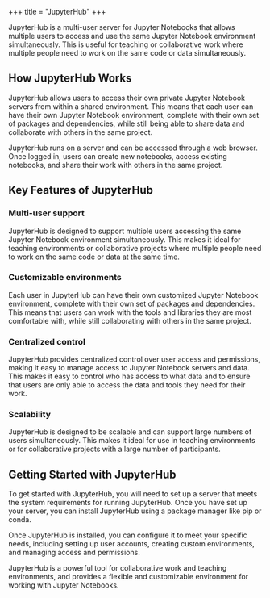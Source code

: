 +++
title = "JupyterHub"
+++

JupyterHub is a multi-user server for Jupyter Notebooks that allows multiple users to access and use the same Jupyter Notebook environment simultaneously. This is useful for teaching or collaborative work where multiple people need to work on the same code or data simultaneously. 

## How JupyterHub Works

JupyterHub allows users to access their own private Jupyter Notebook servers from within a shared environment. This means that each user can have their own Jupyter Notebook environment, complete with their own set of packages and dependencies, while still being able to share data and collaborate with others in the same project.

JupyterHub runs on a server and can be accessed through a web browser. Once logged in, users can create new notebooks, access existing notebooks, and share their work with others in the same project.

## Key Features of JupyterHub

### Multi-user support

JupyterHub is designed to support multiple users accessing the same Jupyter Notebook environment simultaneously. This makes it ideal for teaching environments or collaborative projects where multiple people need to work on the same code or data at the same time.

### Customizable environments

Each user in JupyterHub can have their own customized Jupyter Notebook environment, complete with their own set of packages and dependencies. This means that users can work with the tools and libraries they are most comfortable with, while still collaborating with others in the same project.

### Centralized control

JupyterHub provides centralized control over user access and permissions, making it easy to manage access to Jupyter Notebook servers and data. This makes it easy to control who has access to what data and to ensure that users are only able to access the data and tools they need for their work.

### Scalability

JupyterHub is designed to be scalable and can support large numbers of users simultaneously. This makes it ideal for use in teaching environments or for collaborative projects with a large number of participants.

## Getting Started with JupyterHub

To get started with JupyterHub, you will need to set up a server that meets the system requirements for running JupyterHub. Once you have set up your server, you can install JupyterHub using a package manager like pip or conda.

Once JupyterHub is installed, you can configure it to meet your specific needs, including setting up user accounts, creating custom environments, and managing access and permissions.

JupyterHub is a powerful tool for collaborative work and teaching environments, and provides a flexible and customizable environment for working with Jupyter Notebooks.
